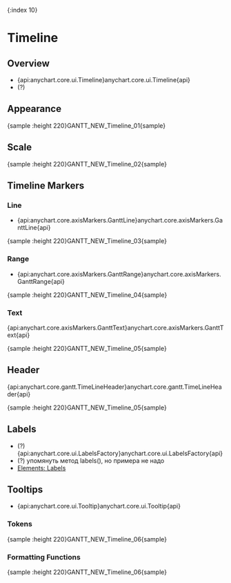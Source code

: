 {:index 10}
# Timeline

## Overview

* {api:anychart.core.ui.Timeline}anychart.core.ui.Timeline{api}
* (?)

## Appearance

{sample :height 220}GANTT\_NEW\_Timeline\_01{sample}

## Scale

{sample :height 220}GANTT\_NEW\_Timeline\_02{sample}

## Timeline Markers

### Line

* {api:anychart.core.axisMarkers.GanttLine}anychart.core.axisMarkers.GanttLine{api}


{sample :height 220}GANTT\_NEW\_Timeline\_03{sample}

### Range

* {api:anychart.core.axisMarkers.GanttRange}anychart.core.axisMarkers.GanttRange{api}


{sample :height 220}GANTT\_NEW\_Timeline\_04{sample}

### Text

{api:anychart.core.axisMarkers.GanttText}anychart.core.axisMarkers.GanttText{api}


{sample :height 220}GANTT\_NEW\_Timeline\_05{sample}

## Header

{api:anychart.core.gantt.TimeLineHeader}anychart.core.gantt.TimeLineHeader{api}


{sample :height 220}GANTT\_NEW\_Timeline\_05{sample}

## Labels

* (?) {api:anychart.core.ui.LabelsFactory}anychart.core.ui.LabelsFactory{api}
* (?) упомянуть метод labels(), но примера не надо
* [Elements: Labels](Elements#labels)

## Tooltips

* {api:anychart.core.ui.Tooltip}anychart.core.ui.Tooltip{api}

### Tokens

{sample :height 220}GANTT\_NEW\_Timeline\_06{sample}

### Formatting Functions

{sample :height 220}GANTT\_NEW\_Timeline\_06{sample}